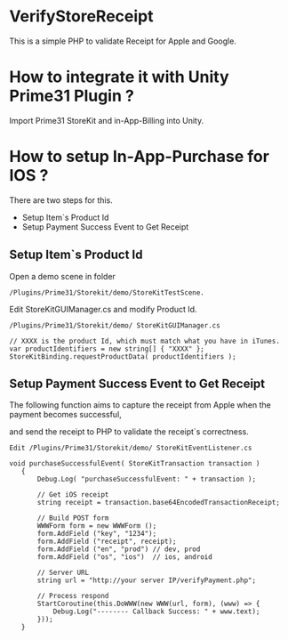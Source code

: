 # VerifyStoreReceipt
 This is a simple PHP to validate Receipt for Apple and Google. 

# How to integrate it with Unity Prime31 Plugin ?

  Import Prime31 StoreKit and in-App-Billing into Unity.
  
# How to setup In-App-Purchase for IOS ? 

There are two steps for this.
  
  - Setup Item`s Product Id
  - Setup Payment Success Event to Get Receipt 

## Setup Item`s Product Id

  Open a demo scene in folder 
  ```
  /Plugins/Prime31/Storekit/demo/StoreKitTestScene.
  ```
 
 Edit StoreKitGUIManager.cs and modify Product Id.
 ```
 /Plugins/Prime31/Storekit/demo/ StoreKitGUIManager.cs

 // XXXX is the product Id, which must match what you have in iTunes.
 var productIdentifiers = new string[] { "XXXX" };
 StoreKitBinding.requestProductData( productIdentifiers );
 ```
## Setup Payment Success Event to Get Receipt

The following function aims to capture the receipt from Apple when the payment becomes successful, 

and send the receipt to PHP to validate the receipt`s correctness.

```
Edit /Plugins/Prime31/Storekit/demo/ StoreKitEventListener.cs

void purchaseSuccessfulEvent( StoreKitTransaction transaction )
   {
       Debug.Log( "purchaseSuccessfulEvent: " + transaction );

       // Get iOS receipt 
       string receipt = transaction.base64EncodedTransactionReceipt;

       // Build POST form
       WWWForm form = new WWWForm ();
       form.AddField ("key", "1234");
       form.AddField ("receipt", receipt);
       form.AddField ("en", "prod") // dev, prod
       form.AddField ("os", "ios")  // ios, android
       
       // Server URL
       string url = "http://your server IP/verifyPayment.php";

       // Process respond
       StartCoroutine(this.DoWWW(new WWW(url, form), (www) => {
           Debug.Log("-------- Callback Success: " + www.text);
       }));
   }

```
  

 

